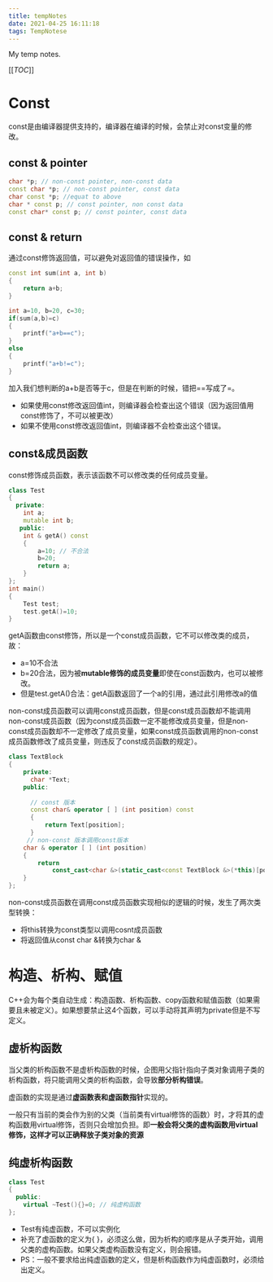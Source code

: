 ```yaml
---
title: tempNotes
date: 2021-04-25 16:11:18
tags: TempNotese
---
```






My temp notes.

<!--more-->

[[_TOC_]]

# Const

const是由编译器提供支持的，编译器在编译的时候，会禁止对const变量的修改。



## const & pointer

```c++
char *p; // non-const pointer, non-const data
const char *p; // non-const pointer, const data 
char const *p; //equat to above
char * const p; // const pointer, non const data
const char* const p; // const pointer, const data
```



## const & return

通过const修饰返回值，可以避免对返回值的错误操作，如

```c++
const int sum(int a, int b)
{
    return a+b;
}

int a=10, b=20, c=30;
if(sum(a,b)=c)
{
    printf("a+b==c");
}
else 
{
    printf("a+b!=c");
}
```

加入我们想判断的a+b是否等于c，但是在判断的时候，错把==写成了=。

- 如果使用const修改返回值int，则编译器会检查出这个错误（因为返回值用const修饰了，不可以被更改）
- 如果不使用const修改返回值int，则编译器不会检查出这个错误。



## const&成员函数

const修饰成员函数，表示该函数不可以修改类的任何成员变量。

```c++
class Test
{
  private:
    int a;
    mutable int b;
   public:
   	int & getA() const
    {
        a=10; // 不合法
        b=20;
        return a;
    }
};
int main()
{
    Test test;
    test.getA()=10;
}
```

getA函数由const修饰，所以是一个const成员函数，它不可以修改类的成员，故：

- a=10不合法
- b=20合法，因为被**mutable修饰的成员变量**即使在const函数内，也可以被修改。
- 但是test.getA()合法：getA函数返回了一个a的引用，通过此引用修改a的值



non-const成员函数可以调用const成员函数，但是const成员函数却不能调用non-const成员函数（因为const成员函数一定不能修改成员变量，但是non-const成员函数却不一定修改了成员变量，如果const成员函数调用的non-const成员函数修改了成员变量，则违反了const成员函数的规定）。

```c++
class TextBlock
{
  	private:
      char *Text;
    public:
    
      // const 版本
      const char& operator [ ] (int position) const
      {
          return Text[position];
      }
     // non-const 版本调用const版本
    char & operator [ ] (int position)
    {
        return 
            const_cast<char &>(static_cast<const TextBlock &>(*this)[position]);
    }
};
```

non-const成员函数在调用const成员函数实现相似的逻辑的时候，发生了两次类型转换：

- 将this转换为const类型以调用cosnt成员函数
- 将返回值从const char &转换为char &





# 构造、析构、赋值

C++会为每个类自动生成：构造函数、析构函数、copy函数和赋值函数（如果需要且未被定义）。如果想要禁止这4个函数，可以手动将其声明为private但是不写定义。

## 虚析构函数

当父类的析构函数不是虚析构函数的时候，企图用父指针指向子类对象调用子类的析构函数，将只能调用父类的析构函数，会导致**部分析构错误**。

虚函数的实现是通过**虚函数表和虚函数指针**实现的。

一般只有当前的类会作为别的父类（当前类有virtual修饰的函数）时，才将其的虚构函数用virtual修饰，否则只会增加负担。即**一般会将父类的虚构函数用virtual修饰，这样才可以正确释放子类对象的资源**



## 纯虚析构函数

```c++
class Test
{
  public:
    virtual ~Test(){}=0; // 纯虚构函数
};
```

- Test有纯虚函数，不可以实例化
- 补充了虚函数的定义为{ }，必须这么做，因为析构的顺序是从子类开始，调用父类的虚构函数。如果父类虚构函数没有定义，则会报错。
- PS：一般不要求给出纯虚函数的定义，但是析构函数作为纯虚函数时，必须给出定义。

